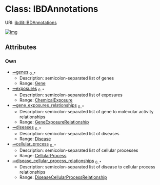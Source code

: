 
# Class: IBDAnnotations




URI: [ibdlit:IBDAnnotations](http://w3id.org/ontogpt/ibd_literature/IBDAnnotations)


[![img](https://yuml.me/diagram/nofunky;dir:TB/class/[DiseaseCellularProcessRelationship]<disease_cellular_process_relationships%200..*-++[IBDAnnotations],[CellularProcess]<cellular_process%200..*-%20[IBDAnnotations],[Disease]<diseases%200..*-%20[IBDAnnotations],[GeneExposureRelationship]<gene_exposures_relationships%200..*-++[IBDAnnotations],[ChemicalExposure]<exposures%200..*-%20[IBDAnnotations],[Gene]<genes%200..*-%20[IBDAnnotations],[GeneExposureRelationship],[Gene],[DiseaseCellularProcessRelationship],[Disease],[ChemicalExposure],[CellularProcess])](https://yuml.me/diagram/nofunky;dir:TB/class/[DiseaseCellularProcessRelationship]<disease_cellular_process_relationships%200..*-++[IBDAnnotations],[CellularProcess]<cellular_process%200..*-%20[IBDAnnotations],[Disease]<diseases%200..*-%20[IBDAnnotations],[GeneExposureRelationship]<gene_exposures_relationships%200..*-++[IBDAnnotations],[ChemicalExposure]<exposures%200..*-%20[IBDAnnotations],[Gene]<genes%200..*-%20[IBDAnnotations],[GeneExposureRelationship],[Gene],[DiseaseCellularProcessRelationship],[Disease],[ChemicalExposure],[CellularProcess])

## Attributes


### Own

 * [➞genes](iBDAnnotations__genes.md)  <sub>0..\*</sub>
     * Description: semicolon-separated list of genes
     * Range: [Gene](Gene.md)
 * [➞exposures](iBDAnnotations__exposures.md)  <sub>0..\*</sub>
     * Description: semicolon-separated list of exposures
     * Range: [ChemicalExposure](ChemicalExposure.md)
 * [➞gene_exposures_relationships](iBDAnnotations__gene_exposures_relationships.md)  <sub>0..\*</sub>
     * Description: semicolon-separated list of gene to molecular activity relationships
     * Range: [GeneExposureRelationship](GeneExposureRelationship.md)
 * [➞diseases](iBDAnnotations__diseases.md)  <sub>0..\*</sub>
     * Description: semicolon-separated list of diseases
     * Range: [Disease](Disease.md)
 * [➞cellular_process](iBDAnnotations__cellular_process.md)  <sub>0..\*</sub>
     * Description: semicolon-separated list of cellular processes
     * Range: [CellularProcess](CellularProcess.md)
 * [➞disease_cellular_process_relationships](iBDAnnotations__disease_cellular_process_relationships.md)  <sub>0..\*</sub>
     * Description: semicolon-separated list of disease to cellular process relationships
     * Range: [DiseaseCellularProcessRelationship](DiseaseCellularProcessRelationship.md)

